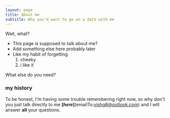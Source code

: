 ```yaml
---
layout: page
title: About me
subtitle: Why you'd want to go on a date with me
---
```


Wait, what?

- This page is supposed to talk about me?
- Add something else here probably later
- Like my habit of forgetting
  1. cheeky
  2. i like it

What else do you need?

### my history

To be honest, I'm having some trouble remembering right now, so why don't you just talk directly to me **[_here_]**(emailTo:vishg8@outlook.com) and I will answer **all** your questions.